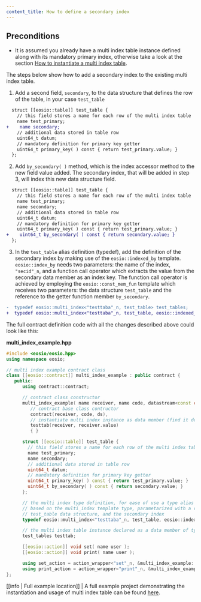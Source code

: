 ```yaml
---
content_title: How to define a secondary index
---
```


## Preconditions
- It is assumed you already have a multi index table instance defined along with its mandatory primary index, otherwise take a look at the section [How to instantiate a multi index table](./how-to-instantiate-a-multi-index-table.md).

The steps below show how to add a secondary index to the existing multi index table.

1. Add a second field, `secondary`, to the data structure that defines the row of the table, in your case `test_table`
```diff
  struct [[eosio::table]] test_table {
    // this field stores a name for each row of the multi index table
    name test_primary;
+    name secondary;
    // additional data stored in table row
    uint64_t datum;
    // mandatory definition for primary key getter
    uint64_t primary_key( ) const { return test_primary.value; }
  };
```

2. Add `by_secondary( )` method, which is the index accessor method to the new field value added. The secondary index, that will be added in step 3, will index this new data structure field.
```diff
  struct [[eosio::table]] test_table {
    // this field stores a name for each row of the multi index table
    name test_primary;
    name secondary;
    // additional data stored in table row
    uint64_t datum;
    // mandatory definition for primary key getter
    uint64_t primary_key( ) const { return test_primary.value; }
+    uint64_t by_secondary( ) const { return secondary.value; }
  };
```

3. In the `test_table` alias definition (typedef), add the definition of the secondary index by making use of the `eosio::indexed_by` template. `eosio::index_by` needs two parameters: the name of the index, `"secid"_n`, and a function call operator which extracts the value from the secondary data member as an index key. The function call operator is achieved by employing the `eosio::const_mem_fun` template which receives two parameters: the data structure `test_table` and the reference to the getter function member `by_secondary`.

```diff
-  typedef eosio::multi_index<"testtaba"_n, test_table> test_tables;
+  typedef eosio::multi_index<"testtaba"_n, test_table, eosio::indexed_by<"secid"_n, eosio::const_mem_fun<test_table, uint64_t, &test_table::by_secondary>>> test_tables;
```

The full contract definition code with all the changes described above could look like this:

__multi_index_example.hpp__
```cpp
#include <eosio/eosio.hpp>
using namespace eosio;

// multi index example contract class
class [[eosio::contract]] multi_index_example : public contract {
   public:
      using contract::contract;

      // contract class constructor
      multi_index_example( name receiver, name code, datastream<const char*> ds ) :
         // contract base class contructor
         contract(receiver, code, ds),
         // instantiate multi index instance as data member (find it defined below)
         testtab(receiver, receiver.value) 
         { }

      struct [[eosio::table]] test_table {
        // this field stores a name for each row of the multi index table
        name test_primary;
        name secondary;
        // additional data stored in table row
        uint64_t datum;
        // mandatory definition for primary key getter
        uint64_t primary_key( ) const { return test_primary.value; }
        uint64_t by_secondary( ) const { return secondary.value; }
      };

      // the multi index type definition, for ease of use a type alias `test_tables` is defined, 
      // based on the multi_index template type, parametarized with a random name, the 
      // test_table data structure, and the secondary index
      typedef eosio::multi_index<"testtaba"_n, test_table, eosio::indexed_by<"secid"_n, eosio::const_mem_fun<test_table, uint64_t, &test_table::by_secondary>>> test_tables;

      // the multi index table instance declared as a data member of type test_tables
      test_tables testtab;

      [[eosio::action]] void set( name user );
      [[eosio::action]] void print( name user );

      using set_action = action_wrapper<"set"_n, &multi_index_example::set>;
      using print_action = action_wrapper<"print"_n, &multi_index_example::print>;
};
```

[[info | Full example location]]
| A full example project demonstrating the instantiation and usage of multi index table can be found [here](https://github.com/armoniax/amax.cdt/tree/master/examples/multi_index_example).